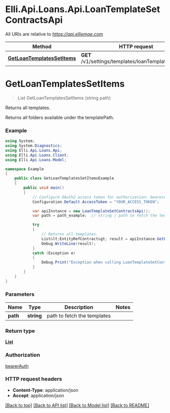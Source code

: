 # Elli.Api.Loans.Api.LoanTemplateSetContractsApi

All URIs are relative to *https://api.elliemae.com*

Method | HTTP request | Description
------------- | ------------- | -------------
[**GetLoanTemplatesSetItems**](LoanTemplateSetContractsApi.md#getloantemplatessetitems) | **GET** /v1/settings/templates/loanTemplateSet/items | Returns all templates.


<a name="getloantemplatessetitems"></a>
# **GetLoanTemplatesSetItems**
> List<EntityRefContract> GetLoanTemplatesSetItems (string path)

Returns all templates.

Returns all folders available under the templatePath.

### Example
```csharp
using System;
using System.Diagnostics;
using Elli.Api.Loans.Api;
using Elli.Api.Loans.Client;
using Elli.Api.Loans.Model;

namespace Example
{
    public class GetLoanTemplatesSetItemsExample
    {
        public void main()
        {
            // Configure OAuth2 access token for authorization: bearerAuth
            Configuration.Default.AccessToken = "YOUR_ACCESS_TOKEN";

            var apiInstance = new LoanTemplateSetContractsApi();
            var path = path_example;  // string | path to fetch the templates

            try
            {
                // Returns all templates.
                List&lt;EntityRefContract&gt; result = apiInstance.GetLoanTemplatesSetItems(path);
                Debug.WriteLine(result);
            }
            catch (Exception e)
            {
                Debug.Print("Exception when calling LoanTemplateSetContractsApi.GetLoanTemplatesSetItems: " + e.Message );
            }
        }
    }
}
```

### Parameters

Name | Type | Description  | Notes
------------- | ------------- | ------------- | -------------
 **path** | **string**| path to fetch the templates | 

### Return type

[**List<EntityRefContract>**](EntityRefContract.md)

### Authorization

[bearerAuth](../README.md#bearerAuth)

### HTTP request headers

 - **Content-Type**: application/json
 - **Accept**: application/json

[[Back to top]](#) [[Back to API list]](../README.md#documentation-for-api-endpoints) [[Back to Model list]](../README.md#documentation-for-models) [[Back to README]](../README.md)

